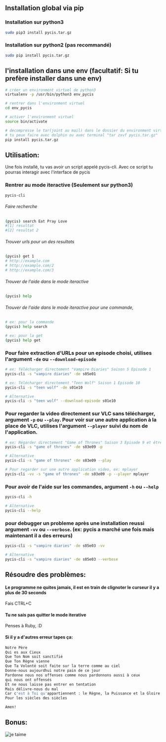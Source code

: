 ## Installation global via pip 

### Installation sur python3
```bash
sudo pip3 install pycis.tar.gz
```

### Installation sur python2 (pas recommandé)
```bash
sudo pip install pycis.tar.gz
```

## l'installation dans une env (facultatif: Si tu prefère installer dans une env)

```bash
# créer un environment virtuel de python3
virtualenv -p /usr/bin/python3 env_pycis

# rentrer dans l'environment virtuel
cd env_pycis

# activer l'environment virtuel
source bin/activate

# decompresse le tar(joint au mail) dans le dossier du environment virtuel 
# tu peux faire avec dolphin ou avec terminal "tar zxvf pycis.tar.gz"
pip install pycis.tar.gz
```

## Utilisation:

Une fois installé, tu vas avoir un script appelé pycis-cli. Avec ce script tu pourras interagir avec l'interface de pycis

### Rentrer au mode iteractive (Seulement sur python3)

```bash
pycis-cli 
```

###### Faire recherche

```bash
(pycis) search Eat Pray Love
#[1] resultat
#[2] resultat 2
```

###### Trouver urls pour un des resultats

```bash
(pycis) get 1
# http://example.com
# http://example.com/2
# http://example.com/3
```

###### Trouver de l'aide dans le mode iteractive

```bash
(pycis) help
```

###### Trouver de l'aide dans le mode iteractive pour une commande, 

```bash
# ex: pour la commande 
(pycis) help search

# ex: pour la get 
(pycis) help get
```

### Pour faire extraction d'URLs pour un episode choisi, utilises l'argument `-de` ou `--download-episode`

```bash
# ex: Télécharger directement "Vampire Diaries" Saison 5 Episode 1
pycis-cli -s "vampire diaries" -de s05e01
```

```bash
# ex: Télécharger directement "Teen Wolf" Saison 1 Episode 10
pycis-cli -s "teen wolf" -de s01e10

# Alternative
pycis-cli -s "teen wolf" --download-episode s01e10
```

### Pour regarder la video directement sur VLC sans télécharger, argument `-p` ou `--play`. Pour voir sur une autre application à la place de VLC, utilises l'argument `--player` suivi du nom de l'application.

```bash
# ex: Régarder directement "Game of Thrones" Saison 3 Episode 9 et être super choqué avec le marriage rouge, :D
pycis-cli -s "game of thrones" -de s03e09 -p

# Alternative
pycis-cli -s "game of thrones" -de s03e09 --play

# Pour regarder sur une autre application video, ex: mplayer
pycis-cli -vv -s "game of thrones" -de s03e09 -p --player mplayer
```

### Pour avoir de l'aide sur les commandes, argument `-h` ou `--help`

```bash
pycis-cli -h

# Alternative
pycis-cli --help
```


### pour debugger un probleme après une installation reussi argument `-vv` ou `--verbose`. (ex: pycis a marché une fois mais maintenant il a des erreurs)

```bash
pycis-cli -s "vampire diaries" -de s05e03 -vv

# Alternative
pycis-cli -s "vampire diaries" -de s05e03 --verbose
```

## Résoudre des problèmes:

#### Le programme ne quites jamais, il est en train de clignoter le curseur il y a plus de 30 seconds

Fais CTRL+C

#### Tu ne sais pas quitter le mode iterative

Penses à Ruby, :D

#### Si il y a d'autres erreur tapes ça:

```bash
Notre Père
Qui es aux Cieux
Que Ton Nom soit sanctifié
Que Ton Règne vienne
Que Ta Volonté soit faite sur la terre comme au ciel
Donne-nous aujourdhui notre pain de ce jour
Pardonne nous nos offenses comme nous pardonnons aussi à ceux
qui nous ont offensés
Et ne nous laisse pas entrer en tentation
Mais délivre-nous du mal
Car c'est à Toi qu'appartiennent : le Règne, la Puissance et la Gloire
Pour les siècles des siècles

Amen!
```

## Bonus:

![je taime](http://images2.fanpop.com/image/photos/13800000/Key-to-my-Heart-speter-13806362-1280-800.jpg)